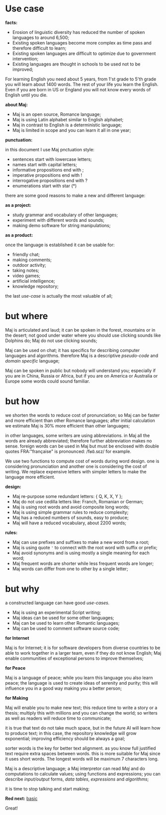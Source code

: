# Use case

**facts:**

* Erosion of linguistic diversity has reduced the number of spoken languages to around 6,500;
* Existing spoken languages become more complex as time pass and therefore difficult to learn;
* Existing spoken languages are difficult to optimize due to government intervention;
* Existing languages are thought in schools to be used not to be improved;

For learning English you need about 5 years, from 1'st grade to 5'th grade you will learn about 1400 words. The rest of your life you learn the English. Even if you are born in US or England you will not know every words of English until you die.

**about Maj:** 

* Maj is an open source, Romance language;
* Maj is using Latin alphabet similar to English alphabet;
* Maj in contrast to English is a deterministic language;
* Maj is limited in scope and you can learn it all in one year;

**punctuation:**

in this document I use Maj pnctuation style:

* sentences start with lowercase letters;
* names start with capital letters;
* informative propositions end with ;
* imperative propositions end with !
* interrogative propositions end with ?
* enumerations start with star (*)

there are some good reasons to make a new and different language:

**as a project:**

* study grammar and vocabulary of other languages;
* experiment with different words and sounds;
* making demo software for string manipulations;

**as a product:**

once the language is established it can be usable for:

* friendly chat;
* making comments;
* outdoor activity;
* taking notes;
* video games;
* artificial intelligence;
* knowledge repository;

the last _use-case_ is actually the most valuable of all;

# but where

Maj is articulated and laud; it can be spoken in the forest, mountains or in the desert; not good under water where you should use clicking sounds like Dolphins do; Maj do not use clicking sounds;

Maj can be used on chat; it has specifics for describing computer languages and algorithms. therefore Maj is a descriptive _pseudo-code_ and _domain specific_ language; 

Maj can be spoken in public but nobody will understand you; especially if you are in China, Russia or Africa, but if you are on America or Australia or Europe some words could sound familiar.

# but how

we shorten the words to reduce cost of pronunciation; so Maj can be faster and more efficient than other Romance languages; after initial calculation we estimate Maj is 30% more efficient than other languages;

in other languages, some writers are using abbreviations. in Maj all the words are already abbreviated; therefore further abbreviation makes no sense. foreign words can be used in Maj but must be enclosed with double quotes FRA:"française" is pronounced: /fʁɑ̃.sɛz/ for example. 

We use two functions to compute cost of words during word design. one is considering pronunciation and another one is considering the cost of writing. We replace expensive letters with simpler letters to make the language more efficient.

**design:**

* Maj re-purpose some redundant letters: { Q, K, X, Y };
* Maj do not use cedilla letters like: Franch, Romanian or German;
* Maj is using root words and avoid composite long words;
* Maj is using simple grammar rules to reduce complexity;
* Maj has a reduced numbers of sounds, easy to produce;
* Maj will have a reduced vocabulary, about 2200 words;

**rules:**

* Maj can use prefixes and suffixes to make a new word from a root;
* Maj is using quote `'` to connect with the root word with suffix or prefix;
* Maj avoid synonyms and is using mostly a single meaning for each word;
* Maj frequent words are shorter while less frequent words are longer;
* Maj words can differ from one to other by a single letter;

# but why

a constructed language can have good _use-cases_.

* Maj is using an experimental Script writing;
* Maj ideas can be used for some other languages;
* Maj can be used to learn other Romantic languages;
* Maj can be used to comment software source code;

**for Internet**

Maj is for Internet; it is for software developers from diverse countries to be able to work together in a larger team, even if they do not know English; Maj enable communities of exceptional persons to improve themselves;

**for Peace**

Maj is a language of peace; while you learn this language you also learn peace; the language is used to create ideas of serenity and purity; this will influence you in a good way making you a better person;

**for Making**

Maj will enable you to make new text; this reduce time to write a story or a thesis; multiply this with millions and you can change the world; so writers as well as readers will reduce time to communicate;

it is true that text do not take much space, but in the future AI will learn how to produce text; in this case, the repository knowledge will grow exponential; improving efficiency should be always a goal;

sorter words is the key for better text alignment. as you know full justified text require extra spaces between words. this is more suitable for Maj since it uses short words. The longest words will be maximum 7 characters long.

Maj is a descriptive language; a Maj interpretor can read _Maj_ and do computations to calculate values; using functions and expressions; you can describe _input/output_ forms, _data tables_, _expressions_ and _algorithms_;

it is time to stop talking and start making;

**Red next:** [basic](basic.md)

Great!

